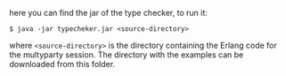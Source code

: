 here you can find the jar of the type checker, to run it:

    $ java -jar typecheker.jar <source-directory>

where `<source-directory>` is the directory containing the Erlang code for the multyparty session. 
The directory with the examples can be downloaded from this folder.
